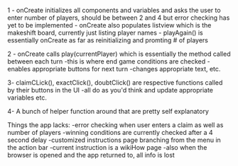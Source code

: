 1 - onCreate initializes all components and variables and asks the user to enter number of players, should
be between 2 and 4 but error checking has yet to be implemented
    - onCreate also populates listview which is the makeshift board, currently just listing player names
    - playAgain() is essentially onCreate as far as reinitializing and promting # of players

2 - onCreate calls play(currentPlayer) which is essentially the method called between each turn
    -this is where end game conditions are checked
    -enables appropriate buttons for next turn
    -changes appropriate text, etc.

3- claimCLick(), exactClick(), doubtClick() are respective functions called by their buttons in the UI
    -all do as you'd think and update appropriate variables etc.

4- A bunch of helper function around that are pretty self explanatory

Things the app lacks:
-error checking when user enters a claim as well as number of players
-winning conditions are currently checked after a 4 second delay
-customized instructions page branching from the menu in the action bar
    -current instruction is a wikiHow page
    -also when the browser is opened and the app returned to, all info is lost